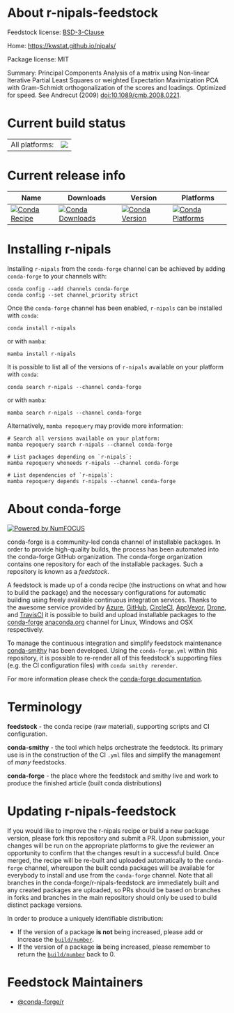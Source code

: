 About r-nipals-feedstock
========================

Feedstock license: [BSD-3-Clause](https://github.com/conda-forge/r-nipals-feedstock/blob/main/LICENSE.txt)

Home: https://kwstat.github.io/nipals/

Package license: MIT

Summary: Principal Components Analysis of a matrix using Non-linear Iterative Partial Least Squares or weighted Expectation Maximization PCA with Gram-Schmidt orthogonalization of the scores and loadings. Optimized for speed. See Andrecut (2009) <doi:10.1089/cmb.2008.0221>.

Current build status
====================


<table><tr><td>All platforms:</td>
    <td>
      <a href="https://dev.azure.com/conda-forge/feedstock-builds/_build/latest?definitionId=24514&branchName=main">
        <img src="https://dev.azure.com/conda-forge/feedstock-builds/_apis/build/status/r-nipals-feedstock?branchName=main">
      </a>
    </td>
  </tr>
</table>

Current release info
====================

| Name | Downloads | Version | Platforms |
| --- | --- | --- | --- |
| [![Conda Recipe](https://img.shields.io/badge/recipe-r--nipals-green.svg)](https://anaconda.org/conda-forge/r-nipals) | [![Conda Downloads](https://img.shields.io/conda/dn/conda-forge/r-nipals.svg)](https://anaconda.org/conda-forge/r-nipals) | [![Conda Version](https://img.shields.io/conda/vn/conda-forge/r-nipals.svg)](https://anaconda.org/conda-forge/r-nipals) | [![Conda Platforms](https://img.shields.io/conda/pn/conda-forge/r-nipals.svg)](https://anaconda.org/conda-forge/r-nipals) |

Installing r-nipals
===================

Installing `r-nipals` from the `conda-forge` channel can be achieved by adding `conda-forge` to your channels with:

```
conda config --add channels conda-forge
conda config --set channel_priority strict
```

Once the `conda-forge` channel has been enabled, `r-nipals` can be installed with `conda`:

```
conda install r-nipals
```

or with `mamba`:

```
mamba install r-nipals
```

It is possible to list all of the versions of `r-nipals` available on your platform with `conda`:

```
conda search r-nipals --channel conda-forge
```

or with `mamba`:

```
mamba search r-nipals --channel conda-forge
```

Alternatively, `mamba repoquery` may provide more information:

```
# Search all versions available on your platform:
mamba repoquery search r-nipals --channel conda-forge

# List packages depending on `r-nipals`:
mamba repoquery whoneeds r-nipals --channel conda-forge

# List dependencies of `r-nipals`:
mamba repoquery depends r-nipals --channel conda-forge
```


About conda-forge
=================

[![Powered by
NumFOCUS](https://img.shields.io/badge/powered%20by-NumFOCUS-orange.svg?style=flat&colorA=E1523D&colorB=007D8A)](https://numfocus.org)

conda-forge is a community-led conda channel of installable packages.
In order to provide high-quality builds, the process has been automated into the
conda-forge GitHub organization. The conda-forge organization contains one repository
for each of the installable packages. Such a repository is known as a *feedstock*.

A feedstock is made up of a conda recipe (the instructions on what and how to build
the package) and the necessary configurations for automatic building using freely
available continuous integration services. Thanks to the awesome service provided by
[Azure](https://azure.microsoft.com/en-us/services/devops/), [GitHub](https://github.com/),
[CircleCI](https://circleci.com/), [AppVeyor](https://www.appveyor.com/),
[Drone](https://cloud.drone.io/welcome), and [TravisCI](https://travis-ci.com/)
it is possible to build and upload installable packages to the
[conda-forge](https://anaconda.org/conda-forge) [anaconda.org](https://anaconda.org/)
channel for Linux, Windows and OSX respectively.

To manage the continuous integration and simplify feedstock maintenance
[conda-smithy](https://github.com/conda-forge/conda-smithy) has been developed.
Using the ``conda-forge.yml`` within this repository, it is possible to re-render all of
this feedstock's supporting files (e.g. the CI configuration files) with ``conda smithy rerender``.

For more information please check the [conda-forge documentation](https://conda-forge.org/docs/).

Terminology
===========

**feedstock** - the conda recipe (raw material), supporting scripts and CI configuration.

**conda-smithy** - the tool which helps orchestrate the feedstock.
                   Its primary use is in the construction of the CI ``.yml`` files
                   and simplify the management of *many* feedstocks.

**conda-forge** - the place where the feedstock and smithy live and work to
                  produce the finished article (built conda distributions)


Updating r-nipals-feedstock
===========================

If you would like to improve the r-nipals recipe or build a new
package version, please fork this repository and submit a PR. Upon submission,
your changes will be run on the appropriate platforms to give the reviewer an
opportunity to confirm that the changes result in a successful build. Once
merged, the recipe will be re-built and uploaded automatically to the
`conda-forge` channel, whereupon the built conda packages will be available for
everybody to install and use from the `conda-forge` channel.
Note that all branches in the conda-forge/r-nipals-feedstock are
immediately built and any created packages are uploaded, so PRs should be based
on branches in forks and branches in the main repository should only be used to
build distinct package versions.

In order to produce a uniquely identifiable distribution:
 * If the version of a package **is not** being increased, please add or increase
   the [``build/number``](https://docs.conda.io/projects/conda-build/en/latest/resources/define-metadata.html#build-number-and-string).
 * If the version of a package **is** being increased, please remember to return
   the [``build/number``](https://docs.conda.io/projects/conda-build/en/latest/resources/define-metadata.html#build-number-and-string)
   back to 0.

Feedstock Maintainers
=====================

* [@conda-forge/r](https://github.com/orgs/conda-forge/teams/r/)

